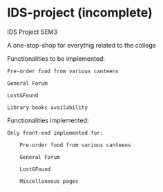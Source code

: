 # IDS-project (incomplete)
IDS Project SEM3

A one-stop-shop for everythig related to the college

Functionalities to be implemented:
  
    Pre-order food from various canteens
  
    General Forum
  
    Lost&Found
  
    Library books availability

Functionalities implemented:
    
    Only front-end implemented for:
    
        Pre-order food from various canteens
    
        General Forum
    
        Lost&Found
    
        Miscellaneous pages
